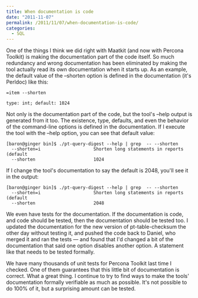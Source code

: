 ```yaml
---
title: When documentation is code
date: "2011-11-07"
permalink: /2011/11/07/when-documentation-is-code/
categories:
  - SQL
---
```

One of the things I think we did right with Maatkit (and now with Percona Toolkit) is making the documentation part of the code itself. So much redundancy and wrong documentation has been eliminated by making the tool actually read its own documentation when it starts up. As an example, the default value of the &#8211;shorten option is defined in the documentation (it's Perldoc) like this:

    =item --shorten
    
    type: int; default: 1024
    

Not only is the documentation part of the code, but the tool's &#8211;help output is generated from it too. The existence, type, defaults, and even the behavior of the command-line options is defined in the documentation. If I execute the tool with the &#8211;help option, you can see that default value:

    
    [baron@ginger bin]$ ./pt-query-digest --help | grep  -- --shorten
      --shorten=i                    Shorten long statements in reports (default
      --shorten                      1024
    

If I change the tool's documentation to say the default is 2048, you'll see it in the output:

    
    [baron@ginger bin]$ ./pt-query-digest --help | grep  -- --shorten
      --shorten=i                    Shorten long statements in reports (default
      --shorten                      2048
    

We even have tests for the documentation. If the documentation is code, and code should be tested, then the documentation should be tested too. I updated the documentation for the new version of pt-table-checksum the other day without testing it, and pushed the code back to Daniel, who merged it and ran the tests &#8212; and found that I'd changed a bit of the documentation that said one option disables another option. A statement like that needs to be tested formally.

We have many thousands of unit tests for Percona Toolkit last time I checked. One of them guarantees that this little bit of documentation is correct. What a great thing. I continue to try to find ways to make the tools' documentation formally verifiable as much as possible. It's not possible to do 100% of it, but a surprising amount can be tested.

